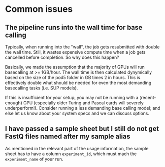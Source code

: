 # Common issues

## The pipeline runs into the wall time for base calling

Typically, when running into the "wall", the job gets resubmitted with double the wall time. Still, it wastes expensive compute time when a job gets cancelled before completion. So why does this happen?

Basically, we made the assumption that the majority of GPUs will run basecalling at >= 1GB/hour. The wall time is then calculated dynymically based on the size of the pod5 folder in GB times 2 in hours. This is effectively double what should be needed for even the most demanding basecalling tasks (i.e. SUP models). 

If this is insufficient for your setup, you may not be running with a (recent-enough) GPU (especially older Turing and Pascal cards will severely underperform!). Consider running a less demanding base calling model; and else let us know about your system specs and we can discuss options. 

## I have passed a sample sheet but I still do not get FastQ files named after my sample alias

As mentioned in the relevant part of the usage information, the sample sheet has to have a column `experiment_id`, which must mach the `experiment_name` of your run. 


